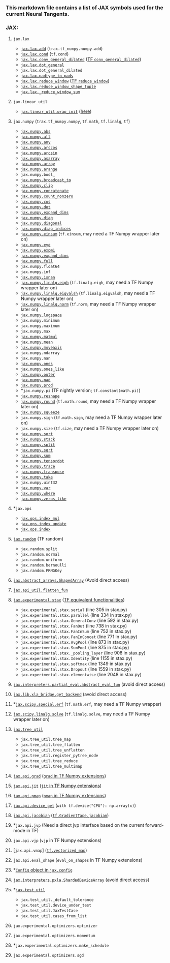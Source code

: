 ### This markdown file contains a list of JAX symbols used for the current Neural Tangents.

### JAX:

1. `jax.lax`
    * [`jax.lax.add`](https://jax.readthedocs.io/en/latest/_autosummary/jax.lax.add.html#jax.lax.add) (`trax.tf_numpy.numpy.add`)
    * [`jax.lax.cond`](https://jax.readthedocs.io/en/latest/_autosummary/jax.lax.cond.html) (`tf.cond`)
    * [`jax.lax.conv_general_dilated`](https://jax.readthedocs.io/en/latest/_autosummary/jax.lax.conv_general_dilated.html#jax.lax.conv_general_dilated) ([TF `conv_general_dilated`](https://github.com/DarrenZhang01/TensorFlow_GSoC/blob/master/tf_jax_stax/tf_conv_general.py))
    * [`jax.lax.dot_general`](https://jax.readthedocs.io/en/latest/_autosummary/jax.lax.dot_general.html#jax.lax.dot_general)
    * `jax.lax.dot_general_dilated`
    * [`jax.lax.padtype_to_pads`](https://jax.readthedocs.io/en/latest/_modules/jax/lax/lax.html)
    * [`jax.lax.reduce_window`](https://jax.readthedocs.io/en/latest/_autosummary/jax.lax.reduce_window.html#jax.lax.reduce_window) ([TF `reduce_window`](https://github.com/DarrenZhang01/TensorFlow_GSoC/blob/master/tf_jax_stax/tf_reduce_window.py))
    * [`jax.lax.reduce_window_shape_tuple`](https://jax.readthedocs.io/en/latest/_modules/jax/lax/lax.html)
    * [`jax.lax._reduce_window_sum`](https://jax.readthedocs.io/en/latest/_modules/jax/lax/lax.html)

2. `jax.linear_util`
    * [`jax.linear_util.wrap_init`](https://github.com/google/jax/blob/master/jax/linear_util.py) ([here](https://github.com/DarrenZhang01/TensorFlow_GSoC/tree/master/utilities))

3. `jax.numpy` (`trax.tf_numpy.numpy`, `tf.math`, `tf.linalg`, `tf`)
    * [`jax.numpy.abs`](https://jax.readthedocs.io/en/latest/_autosummary/jax.numpy.abs.html)
    * [`jax.numpy.all`](https://jax.readthedocs.io/en/latest/_autosummary/jax.numpy.all.html)
    * [`jax.numpy.any`](https://jax.readthedocs.io/en/latest/_autosummary/jax.numpy.any.html#jax.numpy.any)
    * [`jax.numpy.arccos`](https://jax.readthedocs.io/en/latest/_autosummary/jax.numpy.arccos.html)
    * [`jax.numpy.arcsin`](https://jax.readthedocs.io/en/latest/_autosummary/jax.numpy.arcsin.html)
    * [`jax.numpy.asarray`](https://jax.readthedocs.io/en/latest/_autosummary/jax.numpy.asarray.html)
    * [`jax.numpy.array`](https://jax.readthedocs.io/en/latest/_autosummary/jax.numpy.array.html)
    * [`jax.numpy.arange`](https://jax.readthedocs.io/en/latest/_autosummary/jax.numpy.arange.html)
    * `jax.numpy.bool_`
    * [`jax.numpy.broadcast_to`](https://jax.readthedocs.io/en/latest/_autosummary/jax.numpy.broadcast_to.html)
    * [`jax.numpy.clip`](https://jax.readthedocs.io/en/latest/_autosummary/jax.numpy.clip.html)
    * [`jax.numpy.concatenate`](https://jax.readthedocs.io/en/latest/_autosummary/jax.numpy.concatenate.html)
    * [`jax.numpy.count_nonzero`](https://jax.readthedocs.io/en/latest/_autosummary/jax.numpy.count_nonzero.html)
    * [`jax.numpy.cos`](https://jax.readthedocs.io/en/latest/_autosummary/jax.numpy.cos.html)
    * [`jax.numpy.dot`](https://jax.readthedocs.io/en/latest/_autosummary/jax.numpy.dot.html)
    * [`jax.numpy.expand_dims`](https://jax.readthedocs.io/en/latest/_autosummary/jax.numpy.expand_dims.html)
    * [`jax.numpy.diag`](https://jax.readthedocs.io/en/latest/_autosummary/jax.numpy.diag.html)
    * [`jax.numpy.diagonal`](https://jax.readthedocs.io/en/latest/_autosummary/jax.numpy.diagonal.html)
    * [`jax.numpy.diag_indices`](https://jax.readthedocs.io/en/latest/_autosummary/jax.numpy.diag_indices.html)
    * [`jax.numpy.einsum`](https://jax.readthedocs.io/en/latest/_autosummary/jax.numpy.einsum.html) (`tf.einsum`, may need a TF Numpy wrapper later on)
    * [`jax.numpy.eye`](https://jax.readthedocs.io/en/latest/_autosummary/jax.numpy.eye.html#jax.numpy.eye)
    * [`jax.numpy.expm1`](https://jax.readthedocs.io/en/latest/_autosummary/jax.numpy.expm1.html#jax.numpy.expm1)
    * [`jax.numpy.expand_dims`](https://jax.readthedocs.io/en/latest/_autosummary/jax.numpy.expand_dims.html)
    * [`jax.numpy.full`](https://jax.readthedocs.io/en/latest/_autosummary/jax.numpy.full.html)
    * `jax.numpy.float64`
    * `jax.numpy.inf`
    * [`jax.numpy.isnan`](https://jax.readthedocs.io/en/latest/_autosummary/jax.numpy.isnan.html)
    * [`jax.numpy.linalg.eigh`](https://jax.readthedocs.io/en/latest/_autosummary/jax.numpy.linalg.eigh.html#jax.numpy.linalg.eigh) (`tf.linalg.eigh`, may need a TF Numpy wrapper later on)
    * [`jax.numpy.linalg.eigvalsh`](https://jax.readthedocs.io/en/latest/_autosummary/jax.numpy.linalg.eigvalsh.html#jax.numpy.linalg.eigvalsh) (`tf.linalg.eigvalsh`, may need a TF Numpy wrapper later on)
    * [`jax.numpy.linalg.norm`](https://jax.readthedocs.io/en/latest/_autosummary/jax.numpy.linalg.norm.html#jax.numpy.linalg.norm) (`tf.norm`, may need a TF Numpy wrapper later on)
    * [`jax.numpy.logspace`](https://jax.readthedocs.io/en/latest/_autosummary/jax.numpy.logspace.html#jax.numpy.logspace)
    * `jax.numpy.minimum`
    * `jax.numpy.maximum`
    * `jax.numpy.max`
    * [`jax.numpy.matmul`](https://jax.readthedocs.io/en/latest/_autosummary/jax.numpy.matmul.html)
    * [`jax.numpy.mean`](https://jax.readthedocs.io/en/latest/_autosummary/jax.numpy.mean.html)
    * [`jax.numpy.moveaxis`](https://jax.readthedocs.io/en/latest/_autosummary/jax.numpy.moveaxis.html)
    * `jax.numpy.ndarray`
    * `jax.numpy.nan`
    * [`jax.numpy.ones`](https://jax.readthedocs.io/en/latest/_autosummary/jax.numpy.ones.html)
    * [`jax.numpy.ones_like`](https://jax.readthedocs.io/en/latest/_autosummary/jax.numpy.outer.html)
    * [`jax.numpy.outer`](https://jax.readthedocs.io/en/latest/_autosummary/jax.numpy.outer.html)
    * [`jax.numpy.pad`](https://jax.readthedocs.io/en/latest/_autosummary/jax.numpy.pad.html)
    * [`jax.numpy.prod`](https://jax.readthedocs.io/en/latest/_autosummary/jax.numpy.prod.html)
    * \*`jax.numpy.pi` (TF nightly version; `tf.constant(math.pi)`)
    * [`jax.numpy.reshape`](https://jax.readthedocs.io/en/latest/_autosummary/jax.numpy.reshape.html)
    * [`jax.numpy.round`](https://jax.readthedocs.io/en/latest/_autosummary/jax.numpy.round.html) (`tf.math.round`, may need a TF Numpy wrapper later on)
    * [`jax.numpy.squeeze`](https://jax.readthedocs.io/en/latest/_autosummary/jax.numpy.squeeze.html)
    * `jax.numpy.sign` (`tf.math.sign`, may need a TF Numpy wrapper later on)
    * `jax.numpy.size` (`tf.size`, may need a TF Numpy wrapper later on)
    * [`jax.numpy.sort`](https://jax.readthedocs.io/en/latest/_autosummary/jax.numpy.sort.html#jax.numpy.sort)
    * [`jax.numpy.stack`](https://jax.readthedocs.io/en/latest/_autosummary/jax.numpy.stack.html)
    * [`jax.numpy.split`](https://jax.readthedocs.io/en/latest/_autosummary/jax.numpy.split.html)
    * [`jax.numpy.sqrt`](https://jax.readthedocs.io/en/latest/_autosummary/jax.numpy.sqrt.html#jax.numpy.sqrt)
    * [`jax.numpy.sum`](https://jax.readthedocs.io/en/latest/_autosummary/jax.numpy.sum.html)
    * [`jax.numpy.tensordot`](https://jax.readthedocs.io/en/latest/_autosummary/jax.numpy.tensordot.html)
    * [`jax.numpy.trace`](https://jax.readthedocs.io/en/latest/_autosummary/jax.numpy.trace.html)
    * [`jax.numpy.transpose`](https://jax.readthedocs.io/en/latest/_autosummary/jax.numpy.transpose.html#jax.numpy.transpose)
    * [`jax.numpy.take`](https://jax.readthedocs.io/en/latest/_autosummary/jax.numpy.take.html)
    * `jax.numpy.uint32`
    * [`jax.numpy.var`](https://jax.readthedocs.io/en/latest/_autosummary/jax.numpy.var.html)
    * [`jax.numpy.where`](https://jax.readthedocs.io/en/latest/_autosummary/jax.numpy.where.html)
    * [`jax.numpy.zeros_like`](https://jax.readthedocs.io/en/latest/_autosummary/jax.numpy.zeros_like.html)

4. \*`jax.ops`
    * [`jax.ops.index_mul`](https://jax.readthedocs.io/en/latest/_autosummary/jax.ops.index_mul.html#jax.ops.index_mul)
    * [`jax.ops.index_update`](https://jax.readthedocs.io/en/latest/_autosummary/jax.ops.index_update.html)
    * [`jax.ops.index`](https://jax.readthedocs.io/en/latest/_autosummary/jax.ops.index.html#jax.ops.index)
5. [`jax.random`](https://jax.readthedocs.io/en/latest/jax.random.html) (TF random)
    * `jax.random.split`
    * `jax.random.normal`
    * `jax.random.uniform`
    * `jax.random.bernoulli`
    * `jax.random.PRNGKey`
6. [`jax.abstract_arrays.ShapedArray`](https://github.com/google/jax/blob/master/jax/abstract_arrays.py) (Avoid direct access)
7. [`jax.api_util.flatten_fun`](https://github.com/google/jax/blob/master/jax/api_util.py)
8. [`jax.experimental.stax`](https://jax.readthedocs.io/en/latest/jax.experimental.stax.html) ([TF equivalent functionalities](https://github.com/DarrenZhang01/TensorFlow_GSoC/tree/master/tf_jax_stax))
    * `jax.experimental.stax.serial` (line 305 in stax.py)
    * `jax.experimental.stax.parallel` (line 334 in stax.py)
    * `jax.experimental.stax.GeneralConv` (line 592 in stax.py)
    * `jax.experimental.stax.FanOut` (line 738 in stax.py)
    * `jax.experimental.stax.FanInSum` (line 752 in stax.py)
    * `jax.experimental.stax.FanInConcat` (line 771 in stax.py)
    * `jax.experimental.stax.AvgPool` (line 873 in stax.py)
    * `jax.experimental.stax.SumPool` (line 875 in stax.py)
    * `jax.experimental.stax._pooling_layer` (line 908 in stax.py)
    * `jax.experimental.stax.Identity` (line 1155 in stax.py)
    * `jax.experimental.stax.softmax` (line 1349 in stax.py)
    * `jax.experimental.stax.Dropout` (line 1559 in stax.py)
    * `jax.experimental.stax.elementwise` (line 2048 in stax.py)
9. [`jax.interpreters.partial_eval.abstract_eval_fun`](https://github.com/google/jax/blob/master/jax/interpreters/partial_eval.py) (avoid direct access)
10. [`jax.lib.xla_bridge.get_backend`](https://jax.readthedocs.io/en/latest/_modules/jax/lib/xla_bridge.html) (avoid direct access)
11. \*[`jax.scipy.special.erf`](https://jax.readthedocs.io/en/latest/_autosummary/jax.scipy.special.erf.html#jax.scipy.special.erf) (`tf.math.erf`, may need a TF Numpy wrapper)
12. [`jax.scipy.linalg.solve`](https://jax.readthedocs.io/en/latest/_autosummary/jax.scipy.linalg.solve.html) (`tf.linalg.solve`, may need a TF Numpy wrapper later on)
13. [`jax.tree_util`](https://jax.readthedocs.io/en/latest/jax.tree_util.html)
    * `jax.tree_util.tree_map`
    * `jax.tree_util.tree_flatten`
    * `jax.tree_util.tree_unflatten`
    * `jax.tree_util.register_pytree_node`
    * `jax.tree_util.tree_reduce`
    * `jax.tree_util.tree_multimap`
14. [`jax.api.grad`](https://jax.readthedocs.io/en/latest/jax.html#jax.grad) ([`grad` in TF Numpy extensions](https://github.com/google/trax/blob/master/trax/tf_numpy/extensions/extensions.py#L219))
15. [`jax.api.jit`](https://jax.readthedocs.io/en/latest/_modules/jax/api.html) ([`jit` in TF Numpy extensions](https://github.com/google/trax/blob/master/trax/tf_numpy/extensions/extensions.py#L282))
16. [`jax.api.pmap`](https://jax.readthedocs.io/en/latest/_modules/jax/api.html) ([`pmap` in TF Numpy extensions](](https://github.com/google/trax/blob/master/trax/tf_numpy/extensions/extensions.py#L1020)))
17. [`jax.api.device_get`](https://jax.readthedocs.io/en/latest/_modules/jax/api.html) (`with tf.device("CPU"): np.array(x)`)
18. [`jax.api.jacobian`](https://github.com/google/jax/blob/master/jax/api.py#L600) ([`tf.GradientTape.jacobian`](https://www.tensorflow.org/api_docs/python/tf/GradientTape#jacobian))
19. \*`jax.api.jvp` (Need a direct jvp interface based on the current forward-mode in TF)
20. `jax.api.vjp` (`vjp` in TF Numpy extensions)
21. [`jax.api.vmap`] ([`tf.vectorized_map`](https://www.tensorflow.org/api_docs/python/tf/vectorized_map))
22. `jax.api.eval_shape` (`eval_on_shapes` in TF Numpy extensions)
23. \*[`Config` object in `jax.config`](https://github.com/google/jax/blob/master/jax/config.py#L39)
24. [`jax.interpreters.pxla.ShardedDeviceArray`](https://jax.readthedocs.io/en/latest/_modules/jax/interpreters/pxla.html) (avoid direct access)
25. \*[`jax.test_util`](https://github.com/google/jax/blob/master/jax/test_util.py)
    * `jax.test_util._default_tolerance`
    * `jax.test_util.device_under_test`
    * `jax.test_util.JaxTestCase`
    * `jax.test_util.cases_from_list`
26. `jax.experimental.optimizers.optimizer`
27. `jax.experimental.optimizers.momentum`
28. \*`jax.experimental.optimizers.make_schedule`
29. `jax.experimental.optimizers.sgd`
